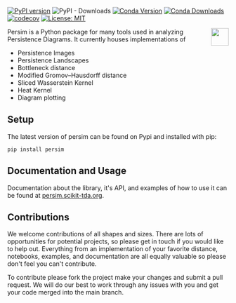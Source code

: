 [![PyPI version](https://badge.fury.io/py/persim.svg)](https://badge.fury.io/py/persim)
![PyPI - Downloads](https://img.shields.io/pypi/dm/persim)
[![Conda Version](https://img.shields.io/conda/vn/conda-forge/persim.svg)](https://anaconda.org/conda-forge/persim)
[![Conda Downloads](https://img.shields.io/conda/dn/conda-forge/persim.svg)](https://anaconda.org/conda-forge/persim)
[![codecov](https://codecov.io/gh/scikit-tda/persim/branch/master/graph/badge.svg)](https://codecov.io/gh/scikit-tda/persim)
[![License: MIT](https://img.shields.io/badge/License-MIT-yellow.svg)](https://opensource.org/licenses/MIT)


<img align="right" width="40" height="40" src="https://imgur.com/8p6VwFm.jpg">

Persim is a Python package for many tools used in analyzing Persistence Diagrams.  It currently houses implementations of 

- Persistence Images
- Persistence Landscapes
- Bottleneck distance
- Modified Gromov&ndash;Hausdorff distance
- Sliced Wasserstein Kernel
- Heat Kernel
- Diagram plotting


## Setup

The latest version of persim can be found on Pypi and installed with pip:

```
pip install persim
```

## Documentation and Usage

Documentation about the library, it's API, and examples of how to use it can be found at [persim.scikit-tda.org](http://persim.scikit-tda.org).

## Contributions

We welcome contributions of all shapes and sizes. There are lots of opportunities for potential projects, so please get in touch if you would like to help out. Everything from an implementation of your favorite distance, notebooks, examples, and documentation are all equally valuable so please don't feel you can't contribute. 

To contribute please fork the project make your changes and submit a pull request. We will do our best to work through any issues with you and get your code merged into the main branch.


